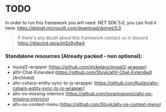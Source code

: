 # TODO

In order to run this framework you will need .NET SDK 5.0, you can find it here: https://dotnet.microsoft.com/download/dotnet/5.0


> If there's any doubt about this framework contact us in discord https://discord.gg/aJmSz8v9w4
### Standalone resources (Already packed - non optional):

- mysql2-wrapper (https://github.com/nickplayz/mysql2-wrapper)
- altV-Chat-Extended (https://github.com/Stuyk/altV-Chat-Extended) [Archived]
- altv-csharp-entity-sync-to-js-wrapper (https://github.com/Kudze/altv-csharp-entity-sync-to-js-wrapper)
- altv-os-missing-interiors (https://github.com/jovanivanovic/altv-os-missing-interiors)
- altv-os-context-menu (https://github.com/Stuyk/altv-os-context-menu)